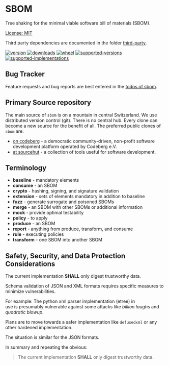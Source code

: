 # SBOM

Tree shaking for the minimal viable software bill of materials (SBOM).

[License: MIT](https://github.com/sthagen/sbom/blob/default/LICENSE)

Third party dependencies are documented in the folder [third-party](third-party/README.md).

[![version](https://img.shields.io/pypi/v/sbom.svg?style=flat)](https://pypi.python.org/pypi/sbom/)
[![downloads](https://pepy.tech/badge/sbom/month)](https://pepy.tech/project/sbom)
[![wheel](https://img.shields.io/pypi/wheel/sbom.svg?style=flat)](https://pypi.python.org/pypi/sbom/)
[![supported-versions](https://img.shields.io/pypi/pyversions/sbom.svg?style=flat)](https://pypi.python.org/pypi/sbom/)
[![supported-implementations](https://img.shields.io/pypi/implementation/sbom.svg?style=flat)](https://pypi.python.org/pypi/sbom/)

## Bug Tracker

Feature requests and bug reports are best entered in the [todos of sbom](https://todo.sr.ht/~sthagen/sbom).

## Primary Source repository

The main source of `sbom` is on a mountain in central Switzerland.
We use distributed version control (git).
There is no central hub.
Every clone can become a new source for the benefit of all.
The preferred public clones of `sbom` are:

* [on codeberg](https://codeberg.org/sthagen/sbom) - a democratic community-driven, non-profit software development platform operated by Codeberg e.V.
* [at sourcehut](https://git.sr.ht/~sthagen/sbom) - a collection of tools useful for software development.

## Terminology

* **baseline** - mandatory elements
* **consume** - an SBOM
* **crypto** - hashing, signing, and signature validation
* **extension** - sets of elements mandatory in addition to baseline
* **fuzz** - generate surrogate and poisoned SBOMs
* **merge** - an SBOM with other SBOMs or additional information
* **mock** - provide optimal testability
* **policy** - to apply
* **produce** - an SBOM
* **report** - anything from produce, transform, and consume
* **rule** - executing policies
* **transform** - one SBOM into another SBOM

## Safety, Security, and Data Protection Considerations

The current implementation **SHALL** only digest trustworthy data.  

Schema validation of JSON and XML formats requires specific measures to  
minimize vulnerabilities.

For example: The python xml parser implementation (etree) in  
use is presumably vulnerable against some attacks like *billion laughs*
and *quadratic blowup*.

Plans are to move towards a safer implementation like `defusedxml`
or any other hardened implementation.

The situation is similar for the JSON formats.

In summary and repeating the obvious:
> The current implementation **SHALL** only digest trustworthy data.
